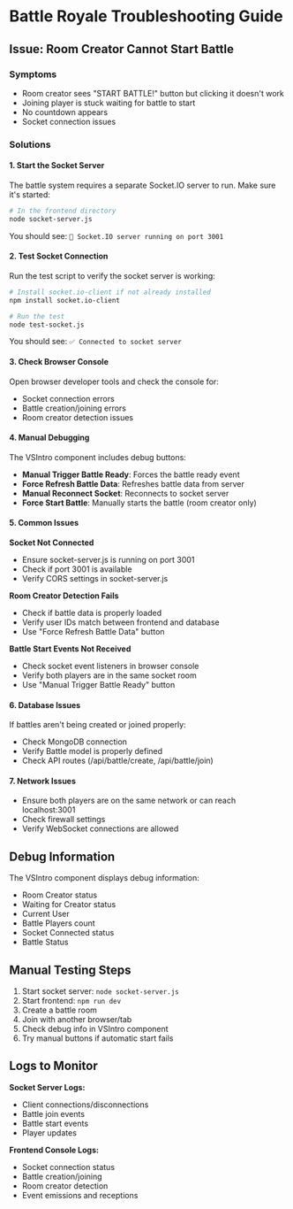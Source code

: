 # Battle Royale Troubleshooting Guide

## Issue: Room Creator Cannot Start Battle

### Symptoms
- Room creator sees "START BATTLE!" button but clicking it doesn't work
- Joining player is stuck waiting for battle to start
- No countdown appears
- Socket connection issues

### Solutions

#### 1. Start the Socket Server
The battle system requires a separate Socket.IO server to run. Make sure it's started:

```bash
# In the frontend directory
node socket-server.js
```

You should see: `🔌 Socket.IO server running on port 3001`

#### 2. Test Socket Connection
Run the test script to verify the socket server is working:

```bash
# Install socket.io-client if not already installed
npm install socket.io-client

# Run the test
node test-socket.js
```

You should see: `✅ Connected to socket server`

#### 3. Check Browser Console
Open browser developer tools and check the console for:
- Socket connection errors
- Battle creation/joining errors
- Room creator detection issues

#### 4. Manual Debugging
The VSIntro component includes debug buttons:
- **Manual Trigger Battle Ready**: Forces the battle ready event
- **Force Refresh Battle Data**: Refreshes battle data from server
- **Manual Reconnect Socket**: Reconnects to socket server
- **Force Start Battle**: Manually starts the battle (room creator only)

#### 5. Common Issues

**Socket Not Connected**
- Ensure socket-server.js is running on port 3001
- Check if port 3001 is available
- Verify CORS settings in socket-server.js

**Room Creator Detection Fails**
- Check if battle data is properly loaded
- Verify user IDs match between frontend and database
- Use "Force Refresh Battle Data" button

**Battle Start Events Not Received**
- Check socket event listeners in browser console
- Verify both players are in the same socket room
- Use "Manual Trigger Battle Ready" button

#### 6. Database Issues
If battles aren't being created or joined properly:
- Check MongoDB connection
- Verify Battle model is properly defined
- Check API routes (/api/battle/create, /api/battle/join)

#### 7. Network Issues
- Ensure both players are on the same network or can reach localhost:3001
- Check firewall settings
- Verify WebSocket connections are allowed

## Debug Information

The VSIntro component displays debug information:
- Room Creator status
- Waiting for Creator status
- Current User
- Battle Players count
- Socket Connected status
- Battle Status

## Manual Testing Steps

1. Start socket server: `node socket-server.js`
2. Start frontend: `npm run dev`
3. Create a battle room
4. Join with another browser/tab
5. Check debug info in VSIntro component
6. Try manual buttons if automatic start fails

## Logs to Monitor

**Socket Server Logs:**
- Client connections/disconnections
- Battle join events
- Battle start events
- Player updates

**Frontend Console Logs:**
- Socket connection status
- Battle creation/joining
- Room creator detection
- Event emissions and receptions 